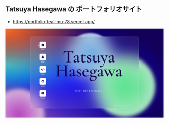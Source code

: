 ## Tatsuya Hasegawa の ポートフォリオサイト

- https://portfolio-teal-mu-78.vercel.app/

![](https://github.com/hasegawa2073/portfolio/blob/main/public/mainVisual.png)
